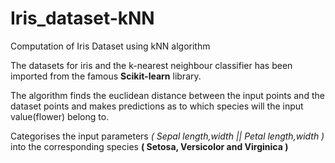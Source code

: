 # Iris_dataset-kNN

Computation of Iris Dataset using kNN algorithm 

The datasets for iris and the k-nearest neighbour classifier has been imported from the famous **Scikit-learn** library.

The algorithm finds the euclidean distance between the input points and the dataset points and makes predictions as to which species will the input value(flower) belong to. 

Categorises the input parameters _( Sepal length,width || Petal length,width )_ into the corresponding species **( Setosa, Versicolor and Virginica )**

